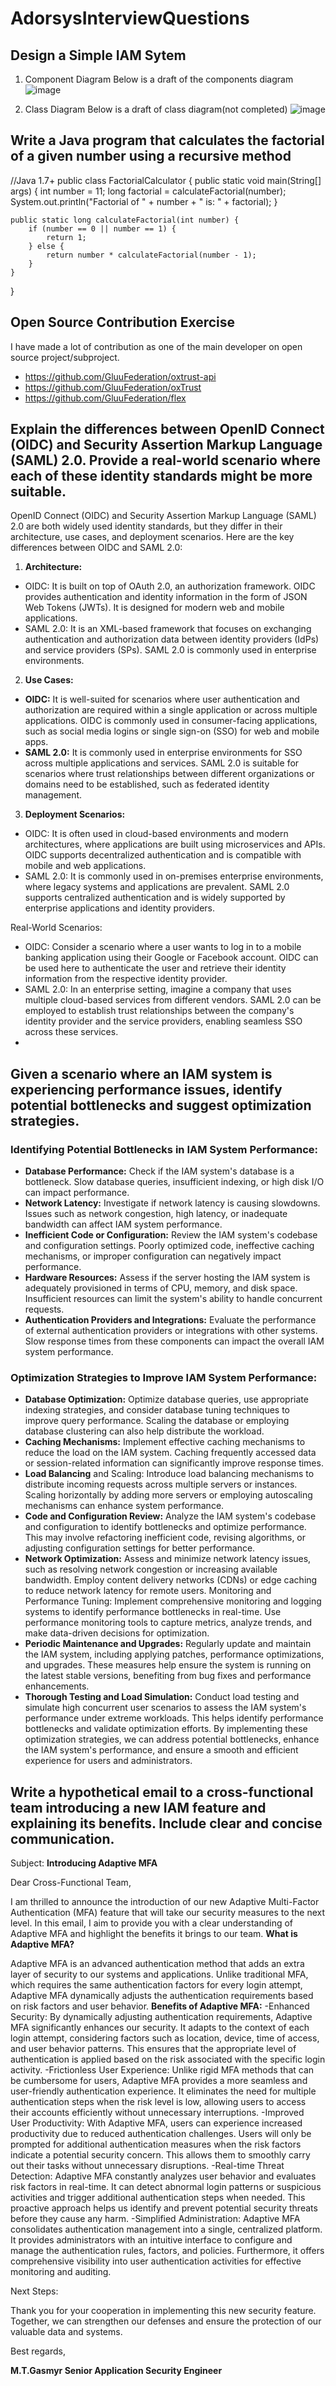 # AdorsysInterviewQuestions
## Design a Simple IAM Sytem

1. Component Diagram
  Below is a draft of the components diagram
   ![image](https://github.com/syntrydy/AdorsysInterviewQuestions/assets/7513418/5f9a8a0d-a3f1-4f62-a616-d5f6f01d0bc6)

2. Class Diagram
   Below is a draft of class diagram(not completed)
   ![image](https://github.com/syntrydy/AdorsysInterviewQuestions/assets/7513418/e5081e8a-4fb4-4ec8-b01e-5fd13eb62149)



## Write a Java program that calculates the factorial of a given number using a recursive method
//Java 1.7+
public class FactorialCalculator {
    public static void main(String[] args) {
        int number = 11;
        long factorial = calculateFactorial(number);
        System.out.println("Factorial of " + number + " is: " + factorial);
    }

    public static long calculateFactorial(int number) {
        if (number == 0 || number == 1) {
            return 1;
        } else {
            return number * calculateFactorial(number - 1);
        }
    }
}

## Open Source Contribution Exercise
I have made a lot of contribution as one of the main developer on open source project/subproject.
 - https://github.com/GluuFederation/oxtrust-api
 - https://github.com/GluuFederation/oxTrust
 - https://github.com/GluuFederation/flex

## Explain the differences between OpenID Connect (OIDC) and Security Assertion Markup Language (SAML) 2.0. Provide a real-world scenario where each of these identity standards might be more suitable.
OpenID Connect (OIDC) and Security Assertion Markup Language (SAML) 2.0 are both widely used identity standards, but they differ in their architecture, use cases, and deployment scenarios. Here are the key differences between OIDC and SAML 2.0:

1. **Architecture:**
- OIDC: It is built on top of OAuth 2.0, an authorization framework. OIDC provides authentication and identity information in the form of JSON Web Tokens (JWTs). It is designed for modern web and mobile applications.
- SAML 2.0: It is an XML-based framework that focuses on exchanging authentication and authorization data between identity providers (IdPs) and service providers (SPs). SAML 2.0 is commonly used in enterprise environments.

2. **Use Cases:**
- **OIDC:** It is well-suited for scenarios where user authentication and authorization are required within a single application or across multiple applications. OIDC is commonly used in consumer-facing applications, such as social media logins or single sign-on (SSO) for web and mobile apps.
- **SAML 2.0:** It is commonly used in enterprise environments for SSO across multiple applications and services. SAML 2.0 is suitable for scenarios where trust relationships between different organizations or domains need to be established, such as federated identity management.

3. **Deployment Scenarios:**
- OIDC: It is often used in cloud-based environments and modern architectures, where applications are built using microservices and APIs. OIDC supports decentralized authentication and is compatible with mobile and web applications.
- SAML 2.0: It is commonly used in on-premises enterprise environments, where legacy systems and applications are prevalent. SAML 2.0 supports centralized authentication and is widely supported by enterprise applications and identity providers.

Real-World Scenarios:
- OIDC: Consider a scenario where a user wants to log in to a mobile banking application using their Google or Facebook account. OIDC can be used here to authenticate the user and retrieve their identity information from the respective identity provider.
- SAML 2.0: In an enterprise setting, imagine a company that uses multiple cloud-based services from different vendors. SAML 2.0 can be employed to establish trust relationships between the company's identity provider and the service providers, enabling seamless SSO across these services.
- 
## Given a scenario where an IAM system is experiencing performance issues, identify potential bottlenecks and suggest optimization strategies.

### Identifying Potential Bottlenecks in IAM System Performance:
- **Database Performance:** Check if the IAM system's database is a bottleneck. Slow database queries, insufficient indexing, or high disk I/O can impact performance.
- **Network Latency:** Investigate if network latency is causing slowdowns. Issues such as network congestion, high latency, or inadequate bandwidth can affect IAM system performance.
- **Inefficient Code or Configuration:** Review the IAM system's codebase and configuration settings. Poorly optimized code, ineffective caching mechanisms, or improper configuration can negatively impact performance.
- **Hardware Resources:** Assess if the server hosting the IAM system is adequately provisioned in terms of CPU, memory, and disk space. Insufficient resources can limit the system's ability to handle concurrent requests.
- **Authentication Providers and Integrations:** Evaluate the performance of external authentication providers or integrations with other systems. Slow response times from these components can impact the overall IAM system performance.
### Optimization Strategies to Improve IAM System Performance:

- **Database Optimization:** Optimize database queries, use appropriate indexing strategies, and consider database tuning techniques to improve query performance. Scaling the database or employing database clustering can also help distribute the workload.
- **Caching Mechanisms:** Implement effective caching mechanisms to reduce the load on the IAM system. Caching frequently accessed data or session-related information can significantly improve response times.
- **Load Balancing** and Scaling: Introduce load balancing mechanisms to distribute incoming requests across multiple servers or instances. Scaling horizontally by adding more servers or employing autoscaling mechanisms can enhance system performance.
- **Code and Configuration Review:** Analyze the IAM system's codebase and configuration to identify bottlenecks and optimize performance. This may involve refactoring inefficient code, revising algorithms, or adjusting configuration settings for better performance.
- **Network Optimization:** Assess and minimize network latency issues, such as resolving network congestion or increasing available bandwidth. Employ content delivery networks (CDNs) or edge caching to reduce network latency for remote users.
Monitoring and Performance Tuning: Implement comprehensive monitoring and logging systems to identify performance bottlenecks in real-time. Use performance monitoring tools to capture metrics, analyze trends, and make data-driven decisions for optimization.
- **Periodic Maintenance and Upgrades:** Regularly update and maintain the IAM system, including applying patches, performance optimizations, and upgrades. These measures help ensure the system is running on the latest stable versions, benefiting from bug fixes and performance enhancements.
- **Thorough Testing and Load Simulation:** Conduct load testing and simulate high concurrent user scenarios to assess the IAM system's performance under extreme workloads. This helps identify performance bottlenecks and validate optimization efforts.
By implementing these optimization strategies, we can address potential bottlenecks, enhance the IAM system's performance, and ensure a smooth and efficient experience for users and administrators.

## Write a hypothetical email to a cross-functional team introducing a new IAM feature and explaining its benefits. Include clear and concise communication.

Subject: **Introducing Adaptive MFA**

Dear Cross-Functional Team,

I am thrilled to announce the introduction of our new Adaptive Multi-Factor Authentication (MFA) feature that will take our security measures to the next level. In this email, I aim to provide you with a clear understanding of Adaptive MFA and highlight the benefits it brings to our team.
**What is Adaptive MFA?**

Adaptive MFA is an advanced authentication method that adds an extra layer of security to our systems and applications. Unlike traditional MFA, which requires the same authentication factors for every login attempt, Adaptive MFA dynamically adjusts the authentication requirements based on risk factors and user behavior.
**Benefits of Adaptive MFA:**
-Enhanced Security: By dynamically adjusting authentication requirements, Adaptive MFA significantly enhances our security. It adapts to the context of each login attempt, considering factors such as location, device, time of access, and user behavior patterns. This ensures that the appropriate level of authentication is applied based on the risk associated with the specific login activity.
-Frictionless User Experience: Unlike rigid MFA methods that can be cumbersome for users, Adaptive MFA provides a more seamless and user-friendly authentication experience. It eliminates the need for multiple authentication steps when the risk level is low, allowing users to access their accounts efficiently without unnecessary interruptions.
-Improved User Productivity: With Adaptive MFA, users can experience increased productivity due to reduced authentication challenges. Users will only be prompted for additional authentication measures when the risk factors indicate a potential security concern. This allows them to smoothly carry out their tasks without unnecessary disruptions.
-Real-time Threat Detection: Adaptive MFA constantly analyzes user behavior and evaluates risk factors in real-time. It can detect abnormal login patterns or suspicious activities and trigger additional authentication steps when needed. This proactive approach helps us identify and prevent potential security threats before they cause any harm.
-Simplified Administration: Adaptive MFA consolidates authentication management into a single, centralized platform. It provides administrators with an intuitive interface to configure and manage the authentication rules, factors, and policies. Furthermore, it offers comprehensive visibility into user authentication activities for effective monitoring and auditing.

Next Steps:

Thank you for your cooperation in implementing this new security feature. Together, we can strengthen our defenses and ensure the protection of our valuable data and systems.

Best regards,

**M.T.Gasmyr
Senior Application Security Engineer**
